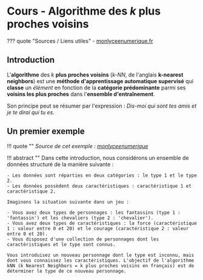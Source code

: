 # Cours - Algorithme des $k$ plus proches voisins

??? quote "Sources / Liens utiles"
    - [monlyceenumerique.fr](http://www.monlyceenumerique.fr/nsi_premiere/algo_a/a4_algo_knn.php)

## Introduction

L'**algorithme** des $k$ **plus proches voisins** (*k-NN*, de l'anglais **k-nearest neighbors**) est une **méthode d'apprentissage automatique supervisé** qui **classe** un *élément* en fonction de la **catégorie prédominante** parmi ses **voisins les plus proches** dans l'**ensemble d'entraînement**.

Son principe peut se résumer par l'expression : *Dis-moi qui sont tes amis et je te dirai qui tu es*.

## Un premier exemple

!!! quote ""
    *Source de cet exemple : [monlyceenumerique](http://www.monlyceenumerique.fr/nsi_premiere/algo_a/a4_algo_knn.php#1.1)*

!!! abstract ""
    Dans cette introduction, nous considérons un ensemble de données structuré de la manière suivante :

    - Les données sont réparties en deux catégories : le type 1 et le type 2.
    - Les données possèdent deux caractéristiques : caractéristique 1 et caractéristique 2.

    Imaginons la situation suivante dans un jeu :

    - Vous avez deux types de personnages : les fantassins (type 1 : 'fantassin') et les chevaliers (type 2 : 'chevalier').
    - Vous avez deux types de caractéristiques : la force (caractéristique 1 : valeur entre 0 et 20) et le courage (caractéristique 2 : valeur entre 0 et 20).
    - Vous disposez d'une collection de personnages dont les caractéristiques et le type sont connus.

    Vous introduisez un nouveau personnage dont le type est inconnu, mais dont vous connaissez les caractéristiques. L'objectif de l'algorithme kNN (k Nearest Neighbors = k plus proches voisins en français) est de déterminer le type de ce nouveau personnage.
